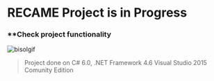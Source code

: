 # RECAME Project is in Progress

### **Check project functionality

![bisolgif](https://user-images.githubusercontent.com/24522089/32692925-7042e8b0-c73a-11e7-9f4c-8d506f3071b0.gif)

> Project done on C# 6.0, .NET Framework 4.6 Visual Studio 2015 Comunity Edition
